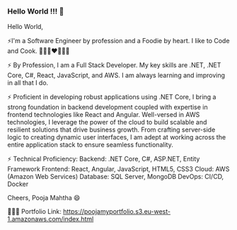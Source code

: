 ### Hello World !!! 👋

Hello World,

⚡I'm a Software Engineer by profession and a Foodie by heart. I like to Code and Cook. 👩🏽‍💻❤️👩🏽‍🍳

⚡ By Profession, I am a Full Stack Developer. My key skills are .NET, .NET Core, C#, React, JavaScript, and AWS. I am always learning and improving in all that I do.

⚡ Proficient in developing robust applications using .NET Core, I bring a strong foundation in backend development coupled with expertise in frontend technologies like React and Angular. Well-versed in AWS technologies, I leverage the power of the cloud to build scalable and resilient solutions that drive business growth. From crafting server-side logic to creating dynamic user interfaces, I am adept at working across the entire application stack to ensure seamless functionality.

⚡ Technical Proficiency: 
    Backend: .NET Core, C#, ASP.NET, Entity Framework 
    Frontend: React, Angular, JavaScript, HTML5, CSS3 
    Cloud: AWS (Amazon Web Services) 
    Database: SQL Server, MongoDB DevOps: CI/CD, Docker

Cheers, Pooja Mahtha 😄

👩🏽‍💻 Portfolio Link: https://poojamyportfolio.s3.eu-west-1.amazonaws.com/index.html
